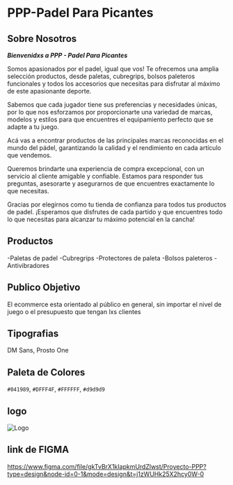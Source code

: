 # PPP-Padel Para Picantes
## Sobre Nosotros
***Bienvenidxs a PPP - Padel Para Picantes***

Somos apasionados por el padel, igual que vos! Te ofrecemos una amplia selección productos, desde paletas, cubregrips, bolsos paleteros funcionales y todos los accesorios que necesitas para disfrutar al máximo de este apasionante deporte.

Sabemos que cada jugador tiene sus preferencias y necesidades únicas, por lo que nos esforzamos por proporcionarte una variedad de marcas, modelos y estilos para que encuentres el equipamiento perfecto que se adapte a tu juego.

Acá vas a encontrar productos de las principales marcas reconocidas en el mundo del pádel, garantizando la calidad y el rendimiento en cada artículo que vendemos.

Queremos brindarte una experiencia de compra excepcional, con un servicio al cliente amigable y confiable. Estamos para responder tus preguntas, asesorarte y asegurarnos de que encuentres exactamente lo que necesitas.

Gracias por elegirnos como tu tienda de confianza para todos tus productos de padel. ¡Esperamos que disfrutes de cada partido y que encuentres todo lo que necesitas para alcanzar tu máximo potencial en la cancha!

## Productos
-Paletas de padel
-Cubregrips
-Protectores de paleta
-Bolsos paleteros
-Antivibradores
## Publico Objetivo
El ecommerce esta orientado al público en general, sin importar el nivel de juego o el presupuesto que tengan lxs clientes
## Tipografias
DM Sans, Prosto One
## Paleta de Colores
`#041989`, `#DFFF4F`, `#FFFFFF`, `#d9d9d9`
## logo
![Logo](./imagenes%20png/image.png)
## link de FIGMA
https://www.figma.com/file/gkTvBrX1kIapkmUrdZlwst/Proyecto-PPP?type=design&node-id=0-1&mode=design&t=j1zWUHk25X2hcy0W-0